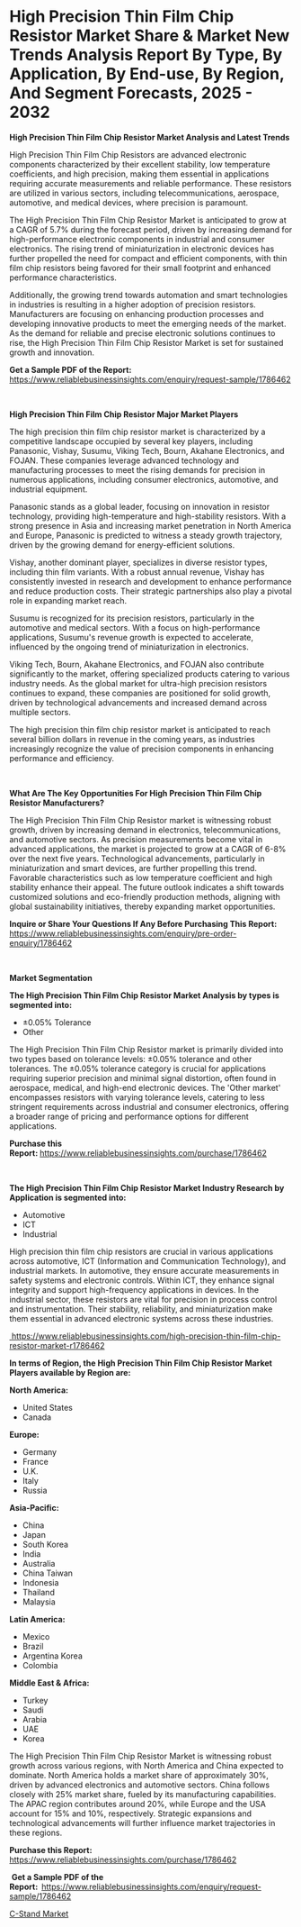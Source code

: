 <p><h1>High Precision Thin Film Chip Resistor Market Share & Market New Trends Analysis Report By Type, By Application, By End-use, By Region, And Segment Forecasts, 2025 - 2032</h1></p><p><strong>High Precision Thin Film Chip Resistor Market Analysis and Latest Trends</strong></p>
<p><p>High Precision Thin Film Chip Resistors are advanced electronic components characterized by their excellent stability, low temperature coefficients, and high precision, making them essential in applications requiring accurate measurements and reliable performance. These resistors are utilized in various sectors, including telecommunications, aerospace, automotive, and medical devices, where precision is paramount.</p><p>The High Precision Thin Film Chip Resistor Market is anticipated to grow at a CAGR of 5.7% during the forecast period, driven by increasing demand for high-performance electronic components in industrial and consumer electronics. The rising trend of miniaturization in electronic devices has further propelled the need for compact and efficient components, with thin film chip resistors being favored for their small footprint and enhanced performance characteristics. </p><p>Additionally, the growing trend towards automation and smart technologies in industries is resulting in a higher adoption of precision resistors. Manufacturers are focusing on enhancing production processes and developing innovative products to meet the emerging needs of the market. As the demand for reliable and precise electronic solutions continues to rise, the High Precision Thin Film Chip Resistor Market is set for sustained growth and innovation.</p></p>
<p><strong>Get a Sample PDF of the Report:&nbsp;</strong> <a href="https://www.reliablebusinessinsights.com/enquiry/request-sample/1786462?utm_campaign=2655&utm_medium=2&utm_source=Github&utm_content=ia&utm_term=25032025&utm_id=high-precision-thin-film-chip-resistor">https://www.reliablebusinessinsights.com/enquiry/request-sample/1786462</a></p>
<p>&nbsp;</p>
<p><strong>High Precision Thin Film Chip Resistor Major Market Players</strong></p>
<p><p>The high precision thin film chip resistor market is characterized by a competitive landscape occupied by several key players, including Panasonic, Vishay, Susumu, Viking Tech, Bourn, Akahane Electronics, and FOJAN. These companies leverage advanced technology and manufacturing processes to meet the rising demands for precision in numerous applications, including consumer electronics, automotive, and industrial equipment.</p><p>Panasonic stands as a global leader, focusing on innovation in resistor technology, providing high-temperature and high-stability resistors. With a strong presence in Asia and increasing market penetration in North America and Europe, Panasonic is predicted to witness a steady growth trajectory, driven by the growing demand for energy-efficient solutions.</p><p>Vishay, another dominant player, specializes in diverse resistor types, including thin film variants. With a robust annual revenue, Vishay has consistently invested in research and development to enhance performance and reduce production costs. Their strategic partnerships also play a pivotal role in expanding market reach.</p><p>Susumu is recognized for its precision resistors, particularly in the automotive and medical sectors. With a focus on high-performance applications, Susumu's revenue growth is expected to accelerate, influenced by the ongoing trend of miniaturization in electronics.</p><p>Viking Tech, Bourn, Akahane Electronics, and FOJAN also contribute significantly to the market, offering specialized products catering to various industry needs. As the global market for ultra-high precision resistors continues to expand, these companies are positioned for solid growth, driven by technological advancements and increased demand across multiple sectors.</p><p>The high precision thin film chip resistor market is anticipated to reach several billion dollars in revenue in the coming years, as industries increasingly recognize the value of precision components in enhancing performance and efficiency.</p></p>
<p>&nbsp;</p>
<p><strong>What Are The Key Opportunities For High Precision Thin Film Chip Resistor Manufacturers?</strong></p>
<p><p>The High Precision Thin Film Chip Resistor market is witnessing robust growth, driven by increasing demand in electronics, telecommunications, and automotive sectors. As precision measurements become vital in advanced applications, the market is projected to grow at a CAGR of 6-8% over the next five years. Technological advancements, particularly in miniaturization and smart devices, are further propelling this trend. Favorable characteristics such as low temperature coefficient and high stability enhance their appeal. The future outlook indicates a shift towards customized solutions and eco-friendly production methods, aligning with global sustainability initiatives, thereby expanding market opportunities.</p></p>
<p><strong>Inquire or Share Your Questions If Any Before Purchasing This Report:</strong> <a href="https://www.reliablebusinessinsights.com/enquiry/pre-order-enquiry/1786462?utm_campaign=2655&utm_medium=2&utm_source=Github&utm_content=ia&utm_term=25032025&utm_id=high-precision-thin-film-chip-resistor">https://www.reliablebusinessinsights.com/enquiry/pre-order-enquiry/1786462</a></p>
<p>&nbsp;</p>
<p><strong>Market Segmentation</strong></p>
<p><strong>The High Precision Thin Film Chip Resistor Market Analysis by types is segmented into:</strong></p>
<p><ul><li>±0.05% Tolerance</li><li>Other</li></ul></p>
<p><p>The High Precision Thin Film Chip Resistor market is primarily divided into two types based on tolerance levels: ±0.05% tolerance and other tolerances. The ±0.05% tolerance category is crucial for applications requiring superior precision and minimal signal distortion, often found in aerospace, medical, and high-end electronic devices. The 'Other market' encompasses resistors with varying tolerance levels, catering to less stringent requirements across industrial and consumer electronics, offering a broader range of pricing and performance options for different applications.</p></p>
<p><strong>Purchase this Report:&nbsp;</strong><a href="https://www.reliablebusinessinsights.com/purchase/1786462?utm_campaign=2655&utm_medium=2&utm_source=Github&utm_content=ia&utm_term=25032025&utm_id=high-precision-thin-film-chip-resistor">https://www.reliablebusinessinsights.com/purchase/1786462</a></p>
<p>&nbsp;</p>
<p><strong>The High Precision Thin Film Chip Resistor Market Industry Research by Application is segmented into:</strong></p>
<p><ul><li>Automotive</li><li>ICT</li><li>Industrial</li></ul></p>
<p><p>High precision thin film chip resistors are crucial in various applications across automotive, ICT (Information and Communication Technology), and industrial markets. In automotive, they ensure accurate measurements in safety systems and electronic controls. Within ICT, they enhance signal integrity and support high-frequency applications in devices. In the industrial sector, these resistors are vital for precision in process control and instrumentation. Their stability, reliability, and miniaturization make them essential in advanced electronic systems across these industries.</p></p>
<p><a href="https://www.reliablebusinessinsights.com/high-precision-thin-film-chip-resistor-market-r1786462?utm_campaign=2655&utm_medium=2&utm_source=Github&utm_content=ia&utm_term=25032025&utm_id=high-precision-thin-film-chip-resistor">&nbsp;https://www.reliablebusinessinsights.com/high-precision-thin-film-chip-resistor-market-r1786462</a></p>
<p><strong>In terms of Region, the High Precision Thin Film Chip Resistor Market Players available by Region are:</strong></p>
<p>
    <p> <strong> North America: </strong>
        <ul>
            <li>United States</li>
            <li>Canada</li>
        </ul>
        </p> 
    <p> <strong> Europe: </strong>
        <ul>
            <li>Germany</li>
            <li>France</li>
            <li>U.K.</li>
            <li>Italy</li>
            <li>Russia</li>
        </ul>
        </p> 
    <p> <strong> Asia-Pacific: </strong>
        <ul>
            <li>China</li>
            <li>Japan</li>
            <li>South Korea</li>
            <li>India</li>
            <li>Australia</li>
            <li>China Taiwan</li>
            <li>Indonesia</li>
            <li>Thailand</li>
            <li>Malaysia</li>
        </ul>
        </p> 
    <p> <strong> Latin America: </strong>
        <ul>
            <li>Mexico</li>
            <li>Brazil</li>
            <li>Argentina Korea</li>
            <li>Colombia</li>
        </ul>
        </p> 
    <p> <strong> Middle East & Africa: </strong>
        <ul>
            <li>Turkey</li>
            <li>Saudi</li>
            <li>Arabia</li>
            <li>UAE</li>
            <li>Korea</li>
        </ul>
    </p>
    </p>
<p><p>The High Precision Thin Film Chip Resistor Market is witnessing robust growth across various regions, with North America and China expected to dominate. North America holds a market share of approximately 30%, driven by advanced electronics and automotive sectors. China follows closely with 25% market share, fueled by its manufacturing capabilities. The APAC region contributes around 20%, while Europe and the USA account for 15% and 10%, respectively. Strategic expansions and technological advancements will further influence market trajectories in these regions.</p></p>
<p><strong>Purchase this Report: </strong><a href="https://www.reliablebusinessinsights.com/purchase/1786462?utm_campaign=2655&utm_medium=2&utm_source=Github&utm_content=ia&utm_term=25032025&utm_id=high-precision-thin-film-chip-resistor">https://www.reliablebusinessinsights.com/purchase/1786462</a></p>
<p>&nbsp;<strong>Get a Sample PDF of the Report:&nbsp;&nbsp;</strong><a href="https://www.reliablebusinessinsights.com/enquiry/request-sample/1786462?utm_campaign=2655&utm_medium=2&utm_source=Github&utm_content=ia&utm_term=25032025&utm_id=high-precision-thin-film-chip-resistor">https://www.reliablebusinessinsights.com/enquiry/request-sample/1786462</a></p>
<p><strong></strong></p>
<p><p><a href="https://github.com/ulyssacrayne00231/Market-Research-Report-List-1/blob/main/c-stand-market.md?utm_campaign=2655&utm_medium=2&utm_source=Github&utm_content=ia&utm_term=25032025&utm_id=high-precision-thin-film-chip-resistor">C-Stand Market</a></p></p>
